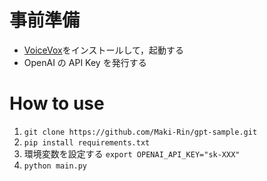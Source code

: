 # 事前準備

- [VoiceVox](https://voicevox.hiroshiba.jp)をインストールして，起動する
- OpenAI の API Key を発行する

# How to use

1.  `git clone https://github.com/Maki-Rin/gpt-sample.git`
2.  `pip install requirements.txt`
3.  環境変数を設定する
    `export OPENAI_API_KEY="sk-XXX"`
4.  `python main.py`
